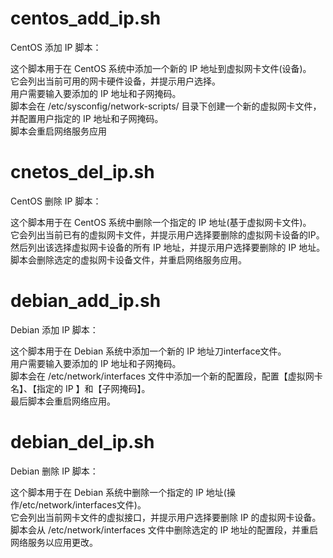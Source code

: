 


# centos_add_ip.sh
CentOS 添加 IP 脚本：

这个脚本用于在 CentOS 系统中添加一个新的 IP 地址到虚拟网卡文件(设备)。  
它会列出当前可用的网卡硬件设备，并提示用户选择。  
用户需要输入要添加的 IP 地址和子网掩码。  
脚本会在 /etc/sysconfig/network-scripts/ 目录下创建一个新的虚拟网卡文件，并配置用户指定的 IP 地址和子网掩码。  
脚本会重启网络服务应用  




# cnetos_del_ip.sh
CentOS 删除 IP 脚本：  

这个脚本用于在 CentOS 系统中删除一个指定的 IP 地址(基于虚拟网卡文件)。  
它会列出当前已有的虚拟网卡文件，并提示用户选择要删除的虚拟网卡设备的IP。  
然后列出该选择虚拟网卡设备的所有 IP 地址，并提示用户选择要删除的 IP 地址。  
脚本会删除选定的虚拟网卡设备文件，并重启网络服务应用。  


# debian_add_ip.sh
Debian 添加 IP 脚本：  

这个脚本用于在 Debian 系统中添加一个新的 IP 地址刀interface文件。  
用户需要输入要添加的 IP 地址和子网掩码。  
脚本会在 /etc/network/interfaces 文件中添加一个新的配置段，配置【虚拟网卡名】、【指定的 IP 】和【子网掩码】。  
最后脚本会重启网络应用。  


# debian_del_ip.sh
Debian 删除 IP 脚本：  

这个脚本用于在 Debian 系统中删除一个指定的 IP 地址(操作/etc/network/interfaces文件)。  
它会列出当前网卡文件的虚拟接口，并提示用户选择要删除 IP 的虚拟网卡设备。  
脚本会从 /etc/network/interfaces 文件中删除选定的 IP 地址的配置段，并重启网络服务以应用更改。  
